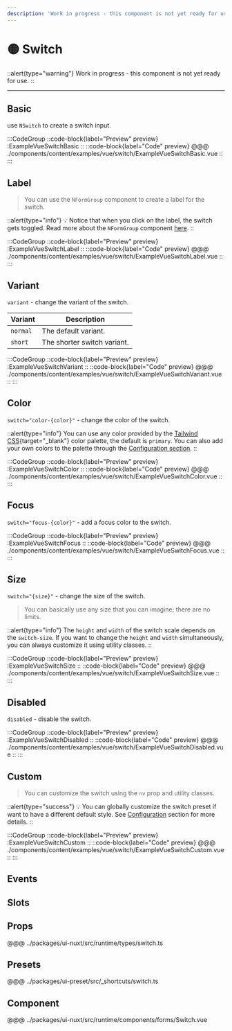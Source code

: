 ```yaml
---
description: 'Work in progress - this component is not yet ready for use.'
---
```


# 🟡 Switch

::alert{type="warning"}
Work in progress - this component is not yet ready for use.
::

---

## Basic

use `NSwitch` to create a switch input.

:::CodeGroup
  ::code-block{label="Preview" preview}
    :ExampleVueSwitchBasic
  ::
  ::code-block{label="Code" preview}
@@@ ./components/content/examples/vue/switch/ExampleVueSwitchBasic.vue
  ::
:::

## Label

> You can use the `NFormGroup` component to create a label for the switch.

::alert{type="info"}
💡 Notice that when you click on the label, the switch gets toggled. Read more about the `NFormGroup` component [here](/components/forms/form-group).
::

:::CodeGroup
  ::code-block{label="Preview" preview}
    :ExampleVueSwitchLabel
  ::
  ::code-block{label="Code" preview}
@@@ ./components/content/examples/vue/switch/ExampleVueSwitchLabel.vue
  ::
:::

## Variant

`variant` - change the variant of the switch.

| Variant  | Description                |
| -------- | -------------------------- |
| `normal` | The default variant.       |
| `short`  | The shorter switch variant. |

:::CodeGroup
  ::code-block{label="Preview" preview}
    :ExampleVueSwitchVariant
  ::
  ::code-block{label="Code" preview}
@@@ ./components/content/examples/vue/switch/ExampleVueSwitchVariant.vue
  ::
:::

## Color

`switch="color-{color}"` - change the color of the switch.

::alert{type="info"}
You can use any color provided by the [Tailwind CSS](https://tailwindcss.com/docs/customizing-colors){target="_blank"} color palette, the default is `primary`. You can also add your own colors to the palette through the [Configuration section](/guide/getting-started/configuration).
::

:::CodeGroup
  ::code-block{label="Preview" preview}
    :ExampleVueSwitchColor
  ::
  ::code-block{label="Code" preview}
@@@ ./components/content/examples/vue/switch/ExampleVueSwitchColor.vue
  ::
:::

## Focus

`switch="focus-{color}"` - add a focus color to the switch.

:::CodeGroup
  ::code-block{label="Preview" preview}
    :ExampleVueSwitchFocus
  ::
  ::code-block{label="Code" preview}
@@@ ./components/content/examples/vue/switch/ExampleVueSwitchFocus.vue
  ::
:::

## Size

`switch="{size}"` - change the size of the switch.

> You can basically use any size that you can imagine; there are no limits.

::alert{type="info"}
The `height` and `width` of the switch scale depends on the `switch-size`. If you want to change the `height` and `width` simultaneously, you can always customize it using utility classes.
::

:::CodeGroup
  ::code-block{label="Preview" preview}
    :ExampleVueSwitchSize
  ::
  ::code-block{label="Code" preview}
@@@ ./components/content/examples/vue/switch/ExampleVueSwitchSize.vue
  ::
:::

## Disabled

`disabled` - disable the switch.

:::CodeGroup
  ::code-block{label="Preview" preview}
    :ExampleVueSwitchDisabled
  ::
  ::code-block{label="Code" preview}
@@@ ./components/content/examples/vue/switch/ExampleVueSwitchDisabled.vue
  ::
:::

## Custom

> You can customize the switch using the `nv` prop and utility classes.

::alert{type="success"}
💡 You can globally customize the switch preset if want to have a different default style. See [Configuration](/guide/getting-started/configuration) section for more details.
::

:::CodeGroup
  ::code-block{label="Preview" preview}
    :ExampleVueSwitchCustom
  ::
  ::code-block{label="Code" preview}
@@@ ./components/content/examples/vue/switch/ExampleVueSwitchCustom.vue
  ::
:::

## Events

## Slots

## Props
@@@ ../packages/ui-nuxt/src/runtime/types/switch.ts

## Presets
@@@ ../packages/ui-preset/src/_shortcuts/switch.ts

## Component
@@@ ../packages/ui-nuxt/src/runtime/components/forms/Switch.vue
